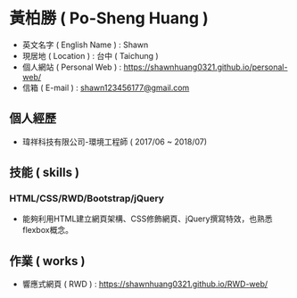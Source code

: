 # 黃柏勝 ( Po-Sheng Huang )
* 英文名字 ( English Name ) : Shawn
* 現居地 ( Location ) : 台中 ( Taichung )
* 個人網站 ( Personal Web ) : https://shawnhuang0321.github.io/personal-web/
* 信箱 ( E-mail ) : shawn123456177@gmail.com

## 個人經歷
* 瑋祥科技有限公司-環境工程師 ( 2017/06 ~ 2018/07)

## 技能 ( skills )
### HTML/CSS/RWD/Bootstrap/jQuery
* 能夠利用HTML建立網頁架構、CSS修飾網頁、jQuery撰寫特效，也熟悉flexbox概念。

## 作業 ( works )
* 響應式網頁 ( RWD ) : https://shawnhuang0321.github.io/RWD-web/

